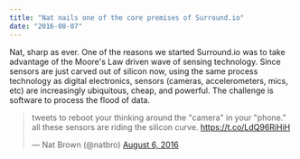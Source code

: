 ```yaml
---
title: "Nat nails one of the core premises of Surround.io"
date: "2016-08-07"
---
```


Nat, sharp as ever. One of the reasons we started Surround.io was to take advantage of the Moore's Law driven wave of sensing technology. Since sensors are just carved out of silicon now, using the same process technology as digital electronics, sensors (cameras, accelerometers, mics, etc) are increasingly ubiquitous, cheap, and powerful. The challenge is software to process the flood of data.

<blockquote class="twitter-tweet" data-lang="en"><p lang="en" dir="ltr">tweets to reboot your thinking around the "camera" in your "phone." all these sensors are riding the silicon curve. <a href="https://t.co/LdQ96RiHiH">https://t.co/LdQ96RiHiH</a></p>— Nat Brown (@natbro) <a href="https://twitter.com/natbro/status/762067200584798208">August 6, 2016</a></blockquote>

<script async src="//platform.twitter.com/widgets.js" charset="utf-8"></script>
